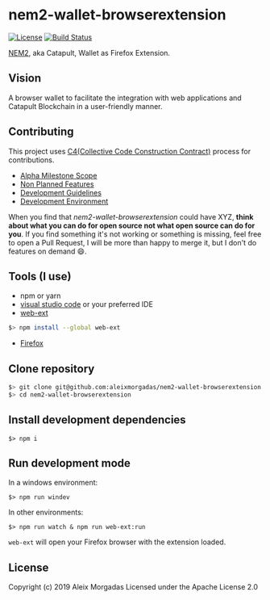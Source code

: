 # nem2-wallet-browserextension

[![License](https://img.shields.io/badge/License-Apache%202.0-blue.svg)](https://opensource.org/licenses/Apache-2.0)
[![Build Status](https://travis-ci.org/aleixmorgadas/nem2-wallet-browserextension.svg?branch=master)](https://travis-ci.org/aleixmorgadas/nem2-wallet-browserextension)

[NEM2][nem2], aka Catapult, Wallet as Firefox Extension.

## Vision

A browser wallet to facilitate the integration with web applications and Catapult Blockchain in a user-friendly manner.

## Contributing

This project uses [C4(Collective Code Construction Contract)](https://rfc.zeromq.org/spec:42/C4/) process for contributions.

- [Alpha Milestone Scope](https://github.com/aleixmorgadas/nem2-wallet-browserextension/wiki/Alpha-Milestone)
- [Non Planned Features](https://github.com/aleixmorgadas/nem2-wallet-browserextension/wiki/Non-Planned-Features)
- [Development Guidelines](https://github.com/aleixmorgadas/nem2-wallet-browserextension/wiki/Development-Guidelines)
- [Development Environment](https://github.com/aleixmorgadas/nem2-wallet-browserextension/wiki/Development-environment)

When you find that _nem2-wallet-browserextension_ could have XYZ, __think about what you can do for open source not what open source can do for you__. If you find something it's not working or something is missing, feel free to open a Pull Request, I will be more than happy to merge it, but I don't do features on demand :smile:.

## Tools (I use)

- npm or yarn
- [visual studio code](https://code.visualstudio.com/) or your preferred IDE
- [web-ext](https://github.com/mozilla/web-ext)

```bash
$> npm install --global web-ext
```

- [Firefox](https://www.mozilla.org/en-US/firefox/new/)

## Clone repository

```bash
$> git clone git@github.com:aleixmorgadas/nem2-wallet-browserextension.git
$> cd nem2-wallet-browserextension
```

## Install development dependencies

```
$> npm i
```

## Run development mode

In a windows environment:
```
$> npm run windev
```

In other environments:

```
$> npm run watch & npm run web-ext:run
```

`web-ext` will open your Firefox browser with the extension loaded.

## License

Copyright (c) 2019 Aleix Morgadas Licensed under the Apache License 2.0

[nem2]: https://nemtech.github.io/
